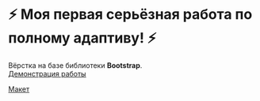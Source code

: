 # :zap: Моя первая серьёзная работа по полному адаптиву! :zap:

Вёрстка на базе библиотеки **Bootstrap**.  
[Демонстрация работы](https://seoflow.pages.dev/)  

[Макет](https://www.figma.com/file/fHqJtCApL4xcUV8M8yEWGq/SEOFlow?type=design&node-id=0-1&mode=design)
